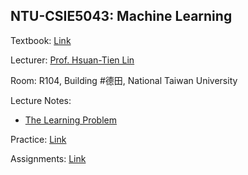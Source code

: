 ## NTU-CSIE5043: Machine Learning

Textbook: [Link](https://www.tenlong.com.tw/products/9781600490064)

Lecturer: [Prof. Hsuan-Tien Lin](https://www.csie.ntu.edu.tw/~htlin/)

Room: R104, Building #德田, National Taiwan University

Lecture Notes:

- [The Learning Problem](https://github.com/KevinTsaiCodes/NTU-CSIE5043/blob/main/Kevin%20Tsai/Notes/TheLearningProblem.md)


Practice: [Link](https://github.com/KevinTsaiCodes/NTU-CSIE5043/blob/main/Kevin%20Tsai/Practice/README.md)

Assignments: [Link](https://github.com/KevinTsaiCodes/NTU-CSIE5043/blob/main/Kevin%20Tsai/Assignments/README.md)
